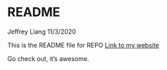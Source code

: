 README
================
Jeffrey Liang
11/3/2020

This is the README file for REPO
[Link to my website](https://jeffreyliang-vandy.github.io)

Go check out, it’s awesome.
